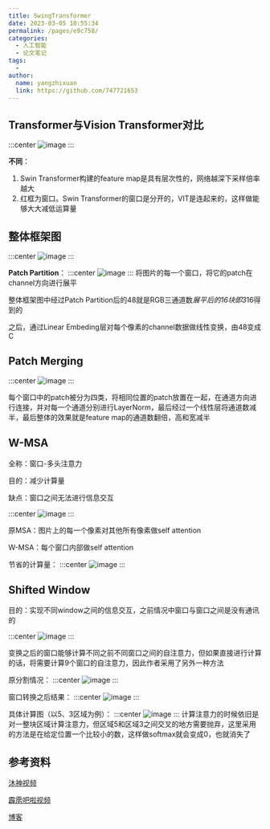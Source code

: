 ```yaml
---
title: SwingTransformer
date: 2023-03-05 10:55:34
permalink: /pages/e9c758/
categories:
  - 人工智能
  - 论文笔记
tags:
  - 
author: 
  name: yangzhixuan
  link: https://github.com/747721653
---
```


## Transformer与Vision Transformer对比
:::center
![image](https://cdn.statically.io/gh/747721653/picx-images-hosting@master/paper/image.1m5y9u5yh4e8.jpg)
:::

**不同**：

1. Swin Transformer构建的feature map是具有层次性的，网络越深下采样倍率越大
2. 红框为窗口。Swin Transformer的窗口是分开的，VIT是连起来的，这样做能够大大减低运算量

## 整体框架图
:::center
![image](https://cdn.statically.io/gh/747721653/picx-images-hosting@master/paper/image.7fu6ucpymsg.jpg)
:::

**Patch Partition**：
:::center
![image](https://cdn.statically.io/gh/747721653/picx-images-hosting@master/paper/image.ipetr4jsxtc.jpg)
:::
将图片的每一个窗口，将它的patch在channel方向进行展平

整体框架图中经过Patch Partition后的48就是RGB三通道数*展平后的16块即3*16得到的

之后，通过Linear Embeding层对每个像素的channel数据做线性变换，由48变成C


## Patch Merging
:::center
![image](https://cdn.statically.io/gh/747721653/picx-images-hosting@master/paper/image.6qee0098we00.jpg)
:::

每个窗口中的patch被分为四类，将相同位置的patch放置在一起，在通道方向进行连接，并对每一个通道分别进行LayerNorm，最后经过一个线性层将通道数减半，最后整体的效果就是feature map的通道数翻倍，高和宽减半

## W-MSA
全称：窗口-多头注意力

目的：减少计算量

缺点：窗口之间无法进行信息交互

:::center
![image](https://cdn.statically.io/gh/747721653/picx-images-hosting@master/paper/image.14sluuy3do8w.jpg)
:::

原MSA：图片上的每一个像素对其他所有像素做self attention

W-MSA：每个窗口内部做self attention

节省的计算量：
:::center
![image](https://cdn.statically.io/gh/747721653/picx-images-hosting@master/paper/image.4h89tcdfslu0.jpg)
:::

## Shifted Window
目的：实现不同window之间的信息交互，之前情况中窗口与窗口之间是没有通讯的

:::center
![image](https://cdn.statically.io/gh/747721653/picx-images-hosting@master/paper/image.4q2pdz9vw7i0.jpg)
:::

变换之后的窗口能够计算不同之前不同窗口之间的自注意力，但如果直接进行计算的话，将需要计算9个窗口的自注意力，因此作者采用了另外一种方法

原分割情况：
:::center
![image](https://cdn.statically.io/gh/747721653/picx-images-hosting@master/paper/image.3amli47e7a00.jpg)
:::

窗口转换之后结果：
:::center
![image](https://cdn.statically.io/gh/747721653/picx-images-hosting@master/paper/image.31gckcwzjj20.jpg)
:::

具体计算图（以5、3区域为例）：
:::center
![image](https://cdn.statically.io/gh/747721653/picx-images-hosting@master/paper/image.gmoe99jr6gw.jpg)
:::
计算注意力的时候依旧是对一整块区域计算注意力，但区域5和区域3之间交叉的地方需要抛弃，这里采用的方法是在给定位置一个比较小的数，这样做softmax就会变成0，也就消失了

## 参考资料
[沐神视频](https://www.bilibili.com/video/BV13L4y1475U/?spm_id_from=333.788&vd_source=6a9e9f8459576ecbca10411d0f2a4c8a)

[霹雳吧啦视频](https://www.bilibili.com/video/BV1pL4y1v7jC/?spm_id_from=333.999.0.0&vd_source=6a9e9f8459576ecbca10411d0f2a4c8a)

[博客](https://blog.csdn.net/qq_37541097/article/details/121119988)








